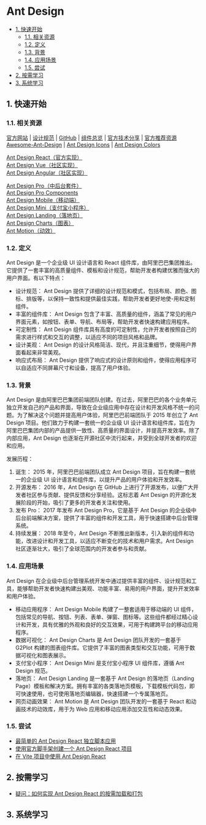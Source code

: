 # Ant Design<!-- omit in toc -->

- [1. 快速开始](#1-快速开始)
  - [1.1. 相关资源](#11-相关资源)
  - [1.2. 定义](#12-定义)
  - [1.3. 背景](#13-背景)
  - [1.4. 应用场景](#14-应用场景)
  - [1.5. 尝试](#15-尝试)
- [2. 按需学习](#2-按需学习)
- [3. 系统学习](#3-系统学习)

## 1. 快速开始

### 1.1. 相关资源

[官方网站](https://ant.design) | [设计规范](https://ant.design/docs/spec/introduce) | [GitHub](https://github.com/ant-design) | [组件总览](https://ant.design/components/overview) | [官方技术分享](https://ant.design/docs/blog/color-picker) | [官方推荐资源](https://ant.design/docs/resources-cn)  
[Awesome-Ant-Design](https://github.com/websemantics/awesome-ant-design) | [Ant Design Icons](https://github.com/ant-design/ant-design-icons) | [Ant Design Colors](https://github.com/ant-design/ant-design-colors)

[Ant Design React（官方实现）](https://ant.design/docs/react/introduce)  
[Ant Design Vue（社区实现）](https://antdv.com)  
[Ant Design Angular（社区实现）](https://ng.ant.design)

[Ant Design Pro（中后台套件）](https://github.com/ant-design/ant-design-pro)  
[Ant Design Pro Components](https://github.com/ant-design/pro-components)  
[Ant Design Mobile（移动端）](https://github.com/ant-design/ant-design-mobile)  
[Ant Design Mini（支付宝小程序）](https://github.com/ant-design/ant-design-mini)  
[Ant Design Landing（落地页）](https://github.com/ant-design/ant-design-landing)  
[Ant Design Charts（图表）](https://github.com/ant-design/ant-design-charts)  
[Ant Motion（动效）](https://github.com/ant-design/ant-motion/)

### 1.2. 定义

Ant Design 是一个企业级 UI 设计语言和 React 组件库，由阿里巴巴集团推出。它提供了一套丰富的高质量组件、模板和设计规范，帮助开发者构建优雅而强大的用户界面。有以下特点：

- 设计规范： Ant Design 提供了详细的设计规范和模式，包括布局、颜色、图标、排版等，以保持一致性和提供最佳实践，帮助开发者更好地使-用和定制组件。
- 丰富的组件库： Ant Design 包含了丰富、高质量的组件，涵盖了常见的用户界面元素，如按钮、表单、导航、布局等，帮助开发者快速构建应用程序。
- 可定制性： Ant Design 组件库具有高度的可定制性，允许开发者按照自己的需求进行样式和交互的调整，以适应不同的项目风格和品牌。
- 设计美观： Ant Design 的设计风格简洁、现代，并且注重细节，使得用户界面看起来非常美观。
- 响应式布局： Ant Design 提供了响应式的设计原则和组件，使得应用程序可以自适应不同屏幕尺寸和设备，提高了用户体验。

### 1.3. 背景

Ant Design 是由阿里巴巴集团前端团队创建。在过去，阿里巴巴的各个业务单元独立开发自己的产品和界面，导致在企业级应用中存在设计和开发风格不统一的问题。为了解决这个问题并提高用户体验，阿里巴巴前端团队于 2015 年创立了 Ant Design 项目。他们致力于构建一套统一的企业级 UI 设计语言和组件库，旨在为阿里巴巴集团内部的产品提供一致性、高质量的界面设计，并提高开发效率。除了内部应用，Ant Design 也逐渐在开源社区中流行起来，并受到全球开发者的欢迎和应用。

发展历程：

1. 诞生： 2015 年，阿里巴巴前端团队成立 Ant Design 项目，旨在构建一套统一的企业级 UI 设计语言和组件库，以提升产品的用户体验和开发效率。
2. 开源发布： 2016 年，Ant Design 在 GitHub 上进行了开源发布，以便广大开发者社区参与贡献、提供反馈和分享经验。这标志着 Ant Design 的开源化发展阶段的开始，吸引了更多的开发者关注和使用。
3. 发布 Pro： 2017 年发布 Ant Design Pro，它是基于 Ant Design 的企业级中后台前端解决方案，提供了丰富的组件和开发工具，用于快速搭建中后台管理系统。
4. 持续发展： 2018 年至今，Ant Design 不断推出新版本，引入新的组件和功能，改进设计和开发工具，以适应不断变化的技术和用户需求。Ant Design 社区逐渐壮大，吸引了全球范围内的开发者参与和贡献。

### 1.4. 应用场景

Ant Design 在企业级中后台管理系统开发中通过提供丰富的组件、设计规范和工具，能够帮助开发者快速构建出美观、功能丰富、易用的用户界面，提升开发效率和用户体验。

- 移动应用程序： Ant Design Mobile 构建了一整套适用于移动端的 UI 组件，包括常见的导航、按钮、列表、表单、弹窗、图标等。这些组件都经过精心设计和开发，具有优雅的外观和良好的交互效果，可用于构建跨平台的移动应用程序。
- 数据可视化： Ant Design Charts 是 Ant Design 团队开发的一套基于 G2Plot 构建的图表组件库。它提供了丰富的图表类型和交互功能，可用于数据可视化和图表展示。
- 支付宝小程序： Ant Design Mini 是支付宝小程序 UI 组件库，遵循 Ant Design 规范。
- 落地页： Ant Design Landing 是一套基于 Ant Design 的落地页（Landing Page）模板和解决方案。拥有丰富的各类落地页模板，下载模板代码包，即可快速使用，也可使用落地页编辑器，快速搭建一个专属落地页。
- 网页动画效果： Ant Motion 是 Ant Design 团队开发的一套基于 React 和动画技术的动效库，用于为 Web 应用和移动应用添加交互性和动态效果。

### 1.5. 尝试

- [最简单的 Ant Design React 独立脚本应用](https://github.com/itabbot/learn-ant-design/tree/main/quick-start/simplest-standalone-script-app)
- [使用官方脚手架创建一个 Ant Design React 项目](https://github.com/itabbot/learn-ant-design/tree/main/quick-start/create-react-app-antd)
- [在 Vite 项目中使用 Ant Design React](https://github.com/itabbot/learn-ant-design/tree/main/quick-start/use-with-vite)

## 2. 按需学习

- [疑问：如何实现 Ant Design React 的按需加载和打包](https://github.com/itabbot/learn-ant-design/tree/main/on-demand/use-modularized-antd)

## 3. 系统学习
